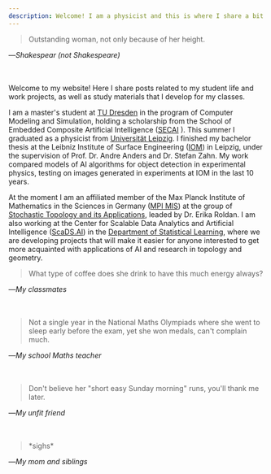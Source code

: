 ```yaml
---
description: Welcome! I am a physicist and this is where I share a bit of my life.
---
```


<div style="padding-bottom: 20px;">
  <blockquote>
    <p>Outstanding woman, not only because of her height.</p>
  </blockquote>
  <p>—<cite>Shakespear (not Shakespeare)</cite></p>
</div>

Welcome to my website! Here I share posts related to my student life and work projects, as well as study materials that I develop for my classes.

I am a master's student at <a href="https://tu-dresden.de/">TU Dresden</a> in the program of Computer Modeling and Simulation, holding a scholarship from the School of Embedded Composite Artificial Intelligence (<a href="https://secai.org/">SECAI</a> ). This summer I graduated as a physicist from <a href="https://www.uni-leipzig.de/">Universität Leipzig</a>. I finished my bachelor thesis at the Leibniz Institute of Surface Engineering (<a href="https://www.iom-leipzig.de/index.html">IOM</a>) in Leipzig, under the supervision of Prof. Dr. Andre Anders and Dr. Stefan Zahn. My work compared models of AI algorithms for object detection in experimental physics, testing on images generated in experiments at IOM in the last 10 years. 

At the moment I am an affiliated member of the Max Planck Institute of Mathematics in the Sciences in Germany (<a href="https://www.mis.mpg.de/">MPI MIS</a>) at the group of <a href="https://www.mis.mpg.de/stochastic-topology-applications">Stochastic Topology and its Applications</a>, leaded by Dr. Erika Roldan. I am also working at the Center for Scalable Data Analytics and Artificial Intelligence (<a href="https://scads.ai/">ScaDS.AI</a>) in the <a href="https://scads.ai/about-us/humboldt-professorships/department-of-statistical-learning/">Department of Statistical Learning</a>, where we are developing projects that will make it easier for anyone interested to get more acquainted with applications of AI and research in topology and geometry.

<div style="padding-bottom: 20px;">
  <blockquote>
    <p>What type of coffee does she drink to have this much energy always?</p>
  </blockquote>
  <p>—<cite>My classmates</cite></p>
</div>

<div style="padding-bottom: 20px;">
  <blockquote>
    <p>Not a single year in the National Maths Olympiads where she went to sleep early before the exam, yet she won medals, can't complain much.</p>
  </blockquote>
  <p>—<cite>My school Maths teacher</cite></p>
</div>

<div style="padding-bottom: 20px;">
  <blockquote>
    <p>Don't believe her "short easy Sunday morning" runs, you'll thank me later.</p>
  </blockquote>
  <p>—<cite>My unfit friend</cite></p>
</div>

<div style="padding-bottom: 20px;">
  <blockquote>
    <p>*sighs*</p>
  </blockquote>
  <p>—<cite>My mom and siblings</cite></p>
</div>